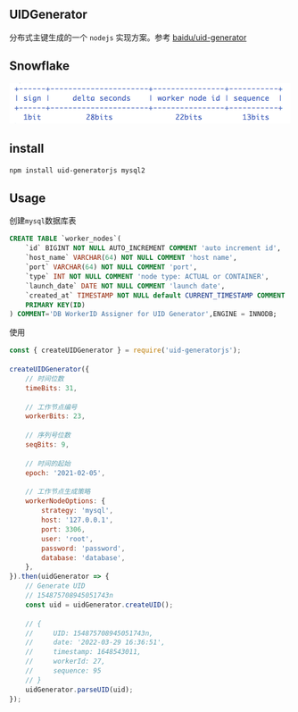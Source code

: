 ## UIDGenerator

分布式主键生成的一个 `nodejs` 实现方案。参考 [baidu/uid-generator](https://github.com/baidu/uid-generator)

## Snowflake
![Snowflake](docs/snowflake.png)

## install
```bash
npm install uid-generatorjs mysql2
```

## Usage
创建`mysql`数据库表
```sql
CREATE TABLE `worker_nodes`(
    `id` BIGINT NOT NULL AUTO_INCREMENT COMMENT 'auto increment id',
    `host_name` VARCHAR(64) NOT NULL COMMENT 'host name',
    `port` VARCHAR(64) NOT NULL COMMENT 'port',
    `type` INT NOT NULL COMMENT 'node type: ACTUAL or CONTAINER',
    `launch_date` DATE NOT NULL COMMENT 'launch date',
    `created_at` TIMESTAMP NOT NULL default CURRENT_TIMESTAMP COMMENT 'created time',
    PRIMARY KEY(ID)
) COMMENT='DB WorkerID Assigner for UID Generator',ENGINE = INNODB;
```

使用
```javascript
const { createUIDGenerator } = require('uid-generatorjs');

createUIDGenerator({
    // 时间位数
    timeBits: 31,       

    // 工作节点编号
    workerBits: 23,     

    // 序列号位数
    seqBits: 9,         

    // 时间的起始
    epoch: '2021-02-05',  

    // 工作节点生成策略
    workerNodeOptions: { 
        strategy: 'mysql',
        host: '127.0.0.1',
        port: 3306,
        user: 'root',
        password: 'password',
        database: 'database',
    },
}).then(uidGenerator => {
    // Generate UID
    // 154875708945051743n
    const uid = uidGenerator.createUID();

    // {
    //     UID: 154875708945051743n,
    //     date: '2022-03-29 16:36:51',
    //     timestamp: 1648543011,
    //     workerId: 27,
    //     sequence: 95
    // }
    uidGenerator.parseUID(uid);
});
```
